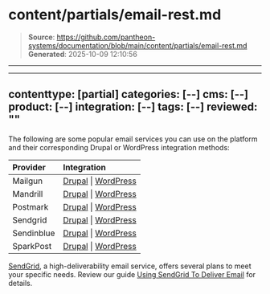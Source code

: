 # content/partials/email-rest.md

> **Source**: https://github.com/pantheon-systems/documentation/blob/main/content/partials/email-rest.md
> **Generated**: 2025-10-09 12:10:56

---

---
contenttype: [partial]
categories: [--]
cms: [--]
product: [--]
integration: [--]
tags: [--]
reviewed: ""
---


The following are some popular email services you can use on the platform and their corresponding Drupal or WordPress integration methods:

| Provider  | Integration |
|:--------- |:----------- |
| Mailgun   | [Drupal](https://www.drupal.org/project/mailgun) \| [WordPress](https://wordpress.org/plugins/mailgun/) |
| Mandrill  | [Drupal](https://www.drupal.org/project/mandrill) \| [WordPress](https://wordpress.org/plugins/wpmandrill/) |
| Postmark | [Drupal](https://www.drupal.org/project/postmark) \| [WordPress](https://wordpress.org/plugins/postmark-approved-wordpress-plugin/) |
| Sendgrid  | [Drupal](https://www.drupal.org/project/sendgrid_integration) \| [WordPress](https://wordpress.org/plugins/wp-mail-smtp/) |
| Sendinblue | [Drupal](https://www.drupal.org/project/sendinblue) \| [WordPress](https://wordpress.org/plugins/mailin/) |
| SparkPost | [Drupal](https://www.drupal.org/project/sparkpost) \| [WordPress](https://wordpress.org/plugins/sparkpost/) |

[SendGrid](https://sendgrid.com/), a high-deliverability email service, offers several plans to meet your specific needs. Review our guide [Using SendGrid To Deliver Email](/guides/sendgrid) for details.
